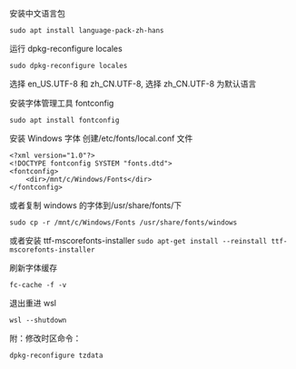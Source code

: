 安装中文语言包

`sudo apt install language-pack-zh-hans`

运行 dpkg-reconfigure locales

`sudo dpkg-reconfigure locales`

选择 en_US.UTF-8 和 zh_CN.UTF-8, 选择 zh_CN.UTF-8 为默认语言

安装字体管理工具 fontconfig

`sudo apt install fontconfig`

安装 Windows 字体
创建/etc/fonts/local.conf 文件

```
<?xml version="1.0"?>
<!DOCTYPE fontconfig SYSTEM "fonts.dtd">
<fontconfig>
    <dir>/mnt/c/Windows/Fonts</dir>
</fontconfig>
```

或者复制 windows 的字体到/usr/share/fonts/下

`sudo cp -r /mnt/c/Windows/Fonts /usr/share/fonts/windows`

或者安装 ttf-mscorefonts-installer
`sudo apt-get install --reinstall ttf-mscorefonts-installer`

刷新字体缓存

`fc-cache -f -v`

退出重进 wsl

`wsl --shutdown`

附：修改时区命令：

`dpkg-reconfigure tzdata`
